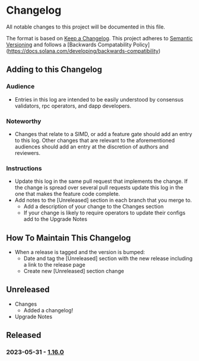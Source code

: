 # Changelog
All notable changes to this project will be documented in this file.

The format is based on [Keep a Changelog](https://keepachangelog.com/en/1.0.0/).
This project adheres to [Semantic Versioning](https://semver.org/spec/v2.0.0.html)
and follows a [Backwards Compatability Policy]
(https://docs.solana.com/developing/backwards-compatibility)

## Adding to this Changelog
### Audience
* Entries in this log are intended to be easily understood by consensus
validators, rpc operators, and dapp developers.

### Noteworthy
* Changes that relate to a SIMD, or add a feature gate should add an entry to
this log. Other changes that are relevant to the aforementioned audiences should
add an entry at the discretion of authors and reviewers.

### Instructions
* Update this log in the same pull request that implements the change. If the
change is spread over several pull requests update this log in the one that
makes the feature code complete.
* Add notes to the [Unreleased] section in each branch that you merge to.
  * Add a description of your change to the Changes section
  * If your change is likely to require operators to update their configs add to
  the Upgrade Notes

## How To Maintain This Changelog
* When a release is tagged and the version is bumped:
  * Date and tag the [Unreleased] section with the new release including a link
  to the release page
  * Create new [Unreleased] section
change
## Unreleased
* Changes
  * Added a changelog!
* Upgrade Notes

## Released
### 2023-05-31 - [1.16.0](https://github.com/solana-labs/solana/releases/tag/v1.16.0)
